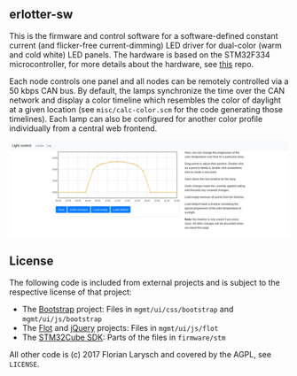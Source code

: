erlotter-sw
-----------

This is the firmware and control software for a software-defined
constant current (and flicker-free current-dimming) LED driver for
dual-color (warm and cold white) LED panels. The hardware is based on
the STM32F334 microcontroller, for more details about the hardware, see
[this](https://github.com/NiklasFauth/fixme) repo.

Each node controls one panel and all nodes can be remotely controlled
via a 50 kbps CAN bus. By default, the lamps synchronize the time over
the CAN network and display a color timeline which resembles the color
of daylight at a given location (see `misc/calc-color.scm` for the code
generating those timelines). Each lamp can also be configured for
another color profile individually from a central web frontend.

![screenshot of the web interface, showing the color timeline configuration](misc/screenshot.png)

License
-------

The following code is included from external projects and is subject to
the respective license of that project:

* The [Bootstrap](https://getbootstrap.com/) project: Files in `mgmt/ui/css/bootstrap` and `mgmt/ui/js/bootstrap`
* The [Flot](http://www.flotcharts.org/) and [jQuery](https://jquery.com/) projects: Files in `mgmt/ui/js/flot`
* The [STM32Cube SDK](http://www.st.com/en/embedded-software/stm32cube-mcu-packages.html): Parts of the files in `firmware/stm`

All other code is (c) 2017 Florian Larysch and covered by the AGPL, see
`LICENSE`.
